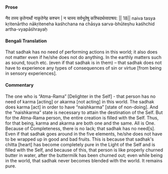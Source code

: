 #### Prose 

नैव तस्य कृतेनार्थो नाकृतेनेह कश्चन |
न चास्य सर्वभूतेषु कश्चिदर्थव्यपाश्रय: || 18||
naiva tasya kṛitenārtho nākṛiteneha kaśhchana
na chāsya sarva-bhūteṣhu kaśhchid artha-vyapāśhrayaḥ

 #### Bengali Translation 

That sadhak has no need of performing actions in this world; it also does not matter even if he/she does not do anything. In the earthly matters such as sound, touch etc. (even if that sadhak is in them) – that sadhak does not have to experience any types of consequences of sin or virtue [from being in sensory experiences].

 #### Commentary 

The one who is “Atma-Rama” [Delighter in the Self] - that person has no need of karma [acting] or akarma [not acting] in this world. The sadhak does karma [act] in order to have “naishkarma” [state of non-doing]. And the “naishkarma” state is necessary to attain the destination of the Self. But for the Atma-Rama person, the entire creation is filled with the Self. Thus, for that being, karma and akarma are both one and the same. All is One. Because of Completeness, there is no lack; that sadhak has no need[s]. Even if that sadhak goes around in the five elements, he/she does not have to be wrapped up in good and bad fruits. This is because that sadhak's chitta [heart] has become completely pure in the Light of the Self and is filled with the Self, and because of this, that person is like properly churned butter in water, after the buttermilk has been churned out; even while being in the world, that sadhak never becomes blended with the world. It remains pure.